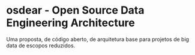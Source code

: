 # osdear - Open Source Data Engineering Architecture
Uma proposta, de código aberto, de arquitetura base para projetos de big data de escopos reduzidos. 
